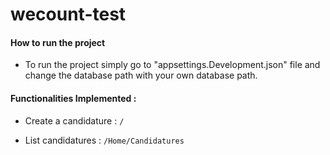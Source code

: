 # wecount-test

#### How to run the project

* To run the project simply go to "appsettings.Development.json" file and change the database path with your own database path.

#### Functionalities Implemented :
* Create a candidature : `/`

* List candidatures : `/Home/Candidatures`
